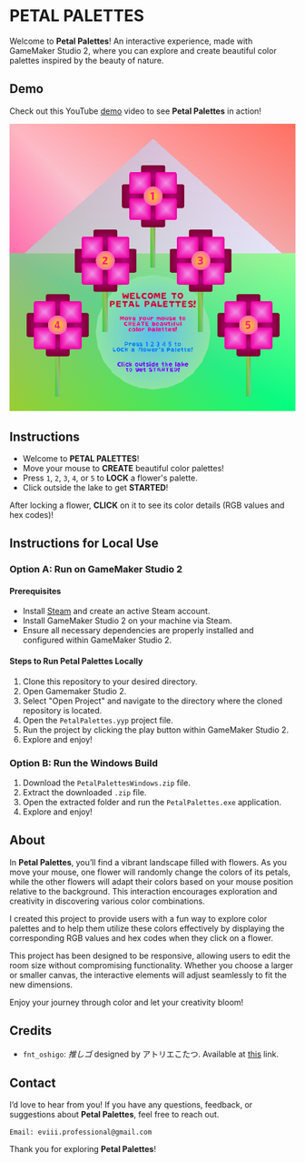 # PETAL PALETTES

Welcome to **Petal Palettes**! An interactive experience, made with GameMaker Studio 2, where you can explore and create beautiful color palettes inspired by the beauty of nature.

## Demo

Check out this YouTube [demo](https://youtu.be/4BTWvUylnRo) video to see **Petal Palettes** in action!

[![Petal Palettes - Demo](assets/petal-palettes.png)](https://youtu.be/4BTWvUylnRo)

## Instructions

- Welcome to **PETAL PALETTES**!
- Move your mouse to **CREATE** beautiful color palettes!
- Press `1`, `2`, `3`, `4`, or `5` to **LOCK** a flower's palette.
- Click outside the lake to get **STARTED**!

After locking a flower, **CLICK** on it to see its color details (RGB values and hex codes)!

## Instructions for Local Use

### Option A: Run on GameMaker Studio 2

#### Prerequisites

- Install [Steam](https://store.steampowered.com/about/download) and create an active Steam account.
- Install GameMaker Studio 2 on your machine via Steam.
- Ensure all necessary dependencies are properly installed and configured within GameMaker Studio 2.

#### Steps to Run Petal Palettes Locally

1. Clone this repository to your desired directory.
2. Open Gamemaker Studio 2.
3. Select "Open Project" and navigate to the directory where the cloned repository is located.
4. Open the `PetalPalettes.yyp` project file.
5. Run the project by clicking the play button within GameMaker Studio 2.
6. Explore and enjoy!

### Option B: Run the Windows Build

1. Download the `PetalPalettesWindows.zip` file.
2. Extract the downloaded `.zip` file.
3. Open the extracted folder and run the `PetalPalettes.exe` application.
4. Explore and enjoy!

## About

In **Petal Palettes**, you’ll find a vibrant landscape filled with flowers. As you move your mouse, one flower will randomly change the colors of its petals, while the other flowers will adapt their colors based on your mouse position relative to the background. This interaction encourages exploration and creativity in discovering various color combinations.

I created this project to provide users with a fun way to explore color palettes and to help them utilize these colors effectively by displaying the corresponding RGB values and hex codes when they click on a flower.

This project has been designed to be responsive, allowing users to edit the room size without compromising functionality. Whether you choose a larger or smaller canvas, the interactive elements will adjust seamlessly to fit the new dimensions.

Enjoy your journey through color and let your creativity bloom!

## Credits

- `fnt_oshigo`: _推しゴ_ designed by アトリエこたつ. Available at [this](https://booth.pm/ja/items/5635169) link.

## Contact

I’d love to hear from you! If you have any questions, feedback, or suggestions about **Petal Palettes**, feel free to reach out.

    Email: eviii.professional@gmail.com

Thank you for exploring **Petal Palettes**!

